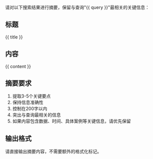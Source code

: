 请对以下搜索结果进行摘要，保留与查询"{{ query }}"最相关的关键信息：

## 标题
{{ title }}

## 内容
{{ content }}

## 摘要要求
1. 提取3-5个关键要点
2. 保持信息准确性
3. 控制在200字以内
4. 突出与查询最相关的信息
5. 如果内容包含数据、时间、具体案例等关键信息，请优先保留

## 输出格式
请直接输出摘要内容，不需要额外的格式化标记。